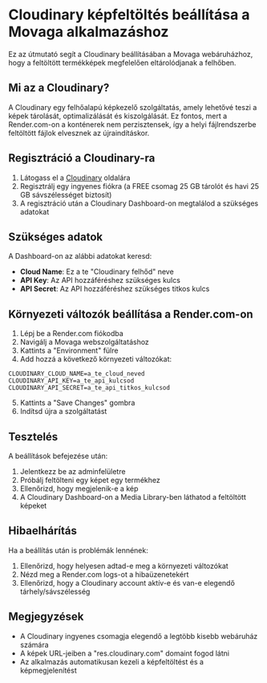 # Cloudinary képfeltöltés beállítása a Movaga alkalmazáshoz

Ez az útmutató segít a Cloudinary beállításában a Movaga webáruházhoz, hogy a feltöltött termékképek megfelelően eltárolódjanak a felhőben.

## Mi az a Cloudinary?

A Cloudinary egy felhőalapú képkezelő szolgáltatás, amely lehetővé teszi a képek tárolását, optimalizálását és kiszolgálását. Ez fontos, mert a Render.com-on a konténerek nem perzisztensek, így a helyi fájlrendszerbe feltöltött fájlok elvesznek az újraindításkor.

## Regisztráció a Cloudinary-ra

1. Látogass el a [Cloudinary](https://cloudinary.com/users/register/free) oldalára
2. Regisztrálj egy ingyenes fiókra (a FREE csomag 25 GB tárolót és havi 25 GB sávszélességet biztosít)
3. A regisztráció után a Cloudinary Dashboard-on megtalálod a szükséges adatokat

## Szükséges adatok

A Dashboard-on az alábbi adatokat keresd:

- **Cloud Name**: Ez a te "Cloudinary felhőd" neve
- **API Key**: Az API hozzáféréshez szükséges kulcs
- **API Secret**: Az API hozzáféréshez szükséges titkos kulcs

## Környezeti változók beállítása a Render.com-on

1. Lépj be a Render.com fiókodba
2. Navigálj a Movaga webszolgáltatáshoz
3. Kattints a "Environment" fülre
4. Add hozzá a következő környezeti változókat:

```
CLOUDINARY_CLOUD_NAME=a_te_cloud_neved
CLOUDINARY_API_KEY=a_te_api_kulcsod
CLOUDINARY_API_SECRET=a_te_api_titkos_kulcsod
```

5. Kattints a "Save Changes" gombra
6. Indítsd újra a szolgáltatást

## Tesztelés

A beállítások befejezése után:

1. Jelentkezz be az adminfelületre
2. Próbálj feltölteni egy képet egy termékhez
3. Ellenőrizd, hogy megjelenik-e a kép
4. A Cloudinary Dashboard-on a Media Library-ben láthatod a feltöltött képeket

## Hibaelhárítás

Ha a beállítás után is problémák lennének:

1. Ellenőrizd, hogy helyesen adtad-e meg a környezeti változókat
2. Nézd meg a Render.com logs-ot a hibaüzenetekért
3. Ellenőrizd, hogy a Cloudinary account aktív-e és van-e elegendő tárhely/sávszélesség

## Megjegyzések

- A Cloudinary ingyenes csomagja elegendő a legtöbb kisebb webáruház számára
- A képek URL-jeiben a "res.cloudinary.com" domaint fogod látni
- Az alkalmazás automatikusan kezeli a képfeltöltést és a képmegjelenítést 